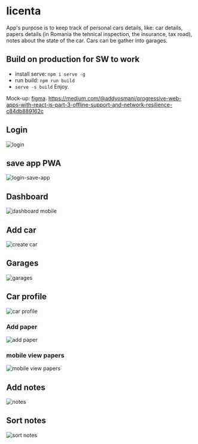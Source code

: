# licenta

App's purpose is to keep track of personal cars details, like: car details, papers details (in Romania the tehnical inspection, the insurance, tax road), notes about the state of the car. Cars can be gather into garages.

## Build on production for SW to work
- install serve: ```npm i serve -g```
- run build: ```npm run build```
- ```serve -s build```
Enjoy.

Mock-up: [figma](https://www.figma.com/file/giMqDgeV7dTCzwYgiRk2x4/Licenta?node-id=4%3A0). 
https://medium.com/@addyosmani/progressive-web-apps-with-react-js-part-3-offline-support-and-network-resilience-c84db889162c

## Login  
![login](https://user-images.githubusercontent.com/16703636/148369977-78182f5a-6613-4262-ac8a-bfbe90e9a948.png)  

## save app PWA  
![login-save-app](https://user-images.githubusercontent.com/16703636/148369976-e46d3b6d-7e3d-443b-bfa7-c175e76e633a.png)  

## Dashboard  
![dashboard mobile](https://user-images.githubusercontent.com/16703636/148369974-6863da88-6706-4b0e-81c2-e2c21b20fb54.jpg)  

## Add car  
![create car](https://user-images.githubusercontent.com/16703636/148370395-81746738-70e5-44e3-ac94-3d9a673b8d04.png)  

## Garages  
![garages](https://user-images.githubusercontent.com/16703636/148370386-d85b0124-cab5-4895-87e5-13ad66fa59ae.png)

## Car profile  
![car profile](https://user-images.githubusercontent.com/16703636/148370394-9e724db2-8e14-422a-930c-0fe92310f6ea.png)  

### Add paper  
![add paper](https://user-images.githubusercontent.com/16703636/148370393-f76a5c1c-c0f4-43c4-9c04-66a4232f9444.png)    

### mobile view papers  
![mobile view papers](https://user-images.githubusercontent.com/16703636/148370392-f0e1571f-9eb4-4063-b045-4552ff9845bb.jpg)  

## Add notes  
![notes](https://user-images.githubusercontent.com/16703636/148370389-5cccf45d-a181-46ec-b371-227def6d76fb.png)

## Sort notes  
![sort notes](https://user-images.githubusercontent.com/16703636/148370391-554b6b14-4d36-495f-a20e-f0915c38359f.png)  


